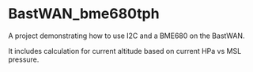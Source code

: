 # BastWAN_bme680tph

A project demonstrating how to use I2C and a BME680 on the BastWAN.

It includes calculation for current altitude based on current HPa vs MSL pressure.